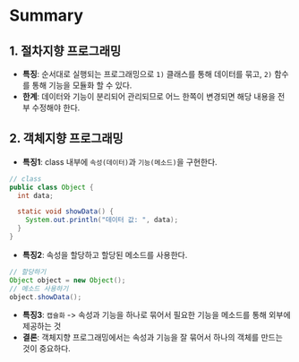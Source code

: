 # Summary

## 1. 절차지향 프로그래밍
- **특징**: 순서대로 실행되는 프로그래밍으로 `1)` 클래스를 통해 데이터를 묶고, `2)` 함수를 통해 기능을 모듈화 할 수 있다.
- **한계**: 데이터와 기능이 분리되어 관리되므로 어느 한쪽이 변경되면 해당 내용을 전부 수정해야 한다.

## 2. 객체지향 프로그래밍
- **특징1**: class 내부에 `속성(데이터)`과 `기능(메소드)`을 구현한다.
```java
// class
public class Object {
  int data;

  static void showData() {
    System.out.println("데이터 값: ", data);
  }
}
```
- **특징2**: 속성을 할당하고 할당된 메소드를 사용한다.
```java
// 할당하기
Object object = new Object();
// 메소드 사용하기
object.showData();
```
- **특징3**: `캡슐화` -> 속성과 기능을 하나로 묶어서 필요한 기능을 메소드를 통해 외부에 제공하는 것
- **결론**: 객체지향 프로그래밍에서는 속성과 기능을 잘 묶어서 하나의 객체를 만드는 것이 중요하다.
